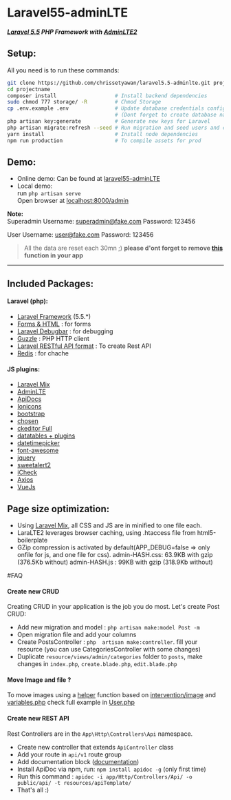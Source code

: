 # Laravel55-adminLTE
**_[Laravel 5.5](https://laravel.com/) PHP Framework with [AdminLTE2](https://almsaeedstudio.com/AdminLTE)_**  


## Setup:
All you need is to run these commands:
```bash
git clone https://github.com/chrissetyawan/laravel5.5-adminlte.git projectname
cd projectname
composer install                   # Install backend dependencies
sudo chmod 777 storage/ -R         # Chmod Storage
cp .env.example .env               # Update database credentials configuration
                                   # (Dont forget to create database name following credentials configuration)
php artisan key:generate           # Generate new keys for Laravel
php artisan migrate:refresh --seed # Run migration and seed users and categories for testing
yarn install                       # Install node dependencies
npm run production                 # To compile assets for prod
```


## Demo:
- Online demo: Can be found at [laravel55-adminLTE](http://laravel55-adminLTE.setyawan.pro)
- Local demo:  
run `php artisan serve`  
Open browser at [localhost:8000/admin](http://localhost:8000)

**Note:**  
Superadmin 
Username: superadmin@fake.com 
Password: 123456

User
Username: user@fake.com 
Password: 123456

> All the data are reset each 30mn ;)
> **please d'ont forget to remove [this](https://github.com/chrissetyawan/laravel5.5-adminlte/blob/master/app/Console/Kernel.php#L27-L28) function in your app**

***

## Included Packages:
#### Laravel (php):

* [Laravel Framework](https://github.com/laravel/laravel/) (5.5.*)
* [Forms & HTML](https://github.com/laravelcollective/html) : for forms
* [Laravel Debugbar](https://github.com/barryvdh/laravel-debugbar) : for debugging
* [Guzzle](https://github.com/guzzle/guzzle) : PHP HTTP client
* [Laravel RESTful API format](https://github.com/teepluss/laravel-restable) : To create Rest API
* [Redis](https://github.com/nrk/predis.git) : for chache

#### JS plugins:

* [Laravel Mix](laravel-mix)
* [AdminLTE](https://github.com/almasaeed2010/AdminLTE)
* [ApiDocs](https://github.com/apidoc/apidoc)
* [Ionicons](https://github.com/driftyco/ionicons)
* [bootstrap](https://github.com/twbs/bootstrap)
* [chosen](https://github.com/harvesthq/bower-chosen)
* [ckeditor Full](https://github.com/ckeditor/ckeditor-releases)
* [datatables + plugins](https://github.com/DataTables/DataTables)
* [datetimepicker](https://github.com/xdan/datetimepicker)
* [font-awesome](https://github.com/FortAwesome/Font-Awesome)
* [jquery](https://github.com/jquery/jquery)
* [sweetalert2](https://github.com/limonte/sweetalert2)
* [iCheck](https://github.com/fronteed/iCheck)
* [Axios](https://github.com/mzabriskie/axios)
* [VueJs](http://vuejs.org/)


## Page size optimization:
- Using [Laravel Mix](http://laravel.com/docs/master/mix), all CSS and JS are in minified to one file each.
- LaraLTE2 leverages browser caching, using .htaccess file from html5-boilerplate
- GZip compression is activated by default(APP_DEBUG=false => only onfile for js, and one file for css).
  admin-HASH.css: 63.9KB with gzip (376.5Kb without)
  admin-HASH.js : 99KB with gzip (318.9Kb without)

#FAQ

#### Create new CRUD
Creating CRUD in your application is the job you do most. Let's create Post CRUD:

* Add new migration and model : `php artisan make:model Post -m`
* Open migration file and add your columns
* Create PostsController : `php  artisan make:controller`. fill your resource (you can use CategoriesController with some changes) 
* Duplicate `resource/views/admin/categories` folder to `posts`, make changes in `index.php`, `create.blade.php`, `edit.blade.php`

#### Move Image and file ?
To move images using a [helper](https://github.com/chrissetyawan/laravel5.5-adminlte/blob/master/app/Http/helpers.php#L4) function based on [intervention/image](https://github.com/intervention/image) and [variables.php](https://github.com/chrissetyawan/laravel5.5-adminlte/blob/master/config/variables.php#L22)
check full example in [User.php](https://github.com/chrissetyawan/laravel5.5-adminlte/blob/master/app/User.php#L95)


#### Create new REST API
Rest Controllers are in the `App\Http\Controllers\Api` namespace.

* Create new controller that extends `ApiController` class
* Add your route in `api/v1` route group
* Add documentation block ([documentation](http://apidocjs.com/#example-full))
* Install ApiDoc via npm, run: `npm install apidoc -g` (only first time)
* Run this command : `apidoc -i app/Http/Controllers/Api/ -o public/api/ -t resources/apiTemplate/`
* That's all :)
